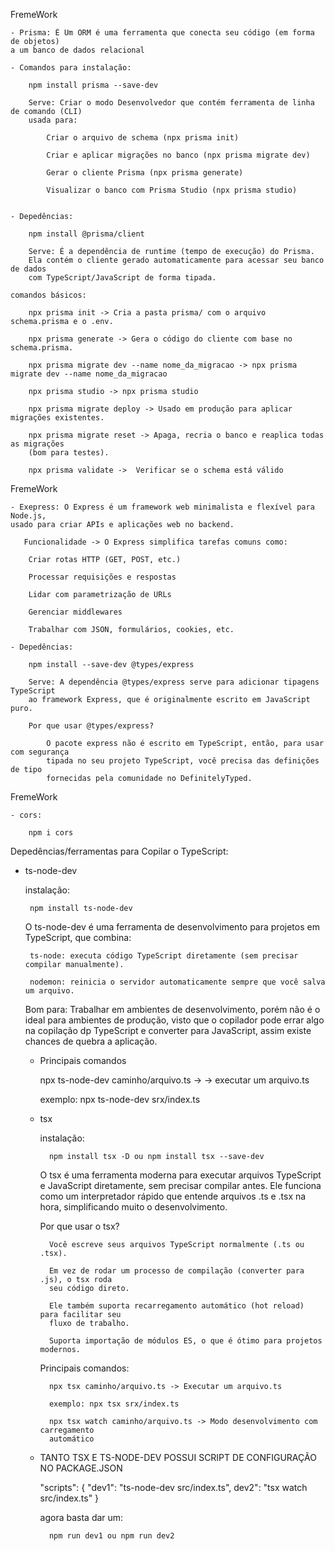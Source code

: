FremeWork

    - Prisma: É Um ORM é uma ferramenta que conecta seu código (em forma de objetos)
    a um banco de dados relacional
    
    - Comandos para instalação:
        
        npm install prisma --save-dev

        Serve: Criar o modo Desenvolvedor que contém ferramenta de linha de comando (CLI)
        usada para:

            Criar o arquivo de schema (npx prisma init)

            Criar e aplicar migrações no banco (npx prisma migrate dev)

            Gerar o cliente Prisma (npx prisma generate)

            Visualizar o banco com Prisma Studio (npx prisma studio)

    
    - Depedências:

        npm install @prisma/client

        Serve: É a dependência de runtime (tempo de execução) do Prisma. 
        Ela contém o cliente gerado automaticamente para acessar seu banco de dados
        com TypeScript/JavaScript de forma tipada.

    comandos básicos:    
        
        npx prisma init -> Cria a pasta prisma/ com o arquivo schema.prisma e o .env.

        npx prisma generate -> Gera o código do cliente com base no schema.prisma.

        npx prisma migrate dev --name nome_da_migracao -> npx prisma migrate dev --name nome_da_migracao

        npx prisma studio -> npx prisma studio

        npx prisma migrate deploy -> Usado em produção para aplicar migrações existentes.

        npx prisma migrate reset -> Apaga, recria o banco e reaplica todas as migrações 
        (bom para testes).

        npx prisma validate ->  Verificar se o schema está válido


FremeWork

    - Exepress: O Express é um framework web minimalista e flexível para Node.js,
    usado para criar APIs e aplicações web no backend.

       Funcionalidade -> O Express simplifica tarefas comuns como:

        Criar rotas HTTP (GET, POST, etc.)

        Processar requisições e respostas

        Lidar com parametrização de URLs

        Gerenciar middlewares

        Trabalhar com JSON, formulários, cookies, etc.

    - Depedências:

        npm install --save-dev @types/express

        Serve: A dependência @types/express serve para adicionar tipagens TypeScript
        ao framework Express, que é originalmente escrito em JavaScript puro.

        Por que usar @types/express?

            O pacote express não é escrito em TypeScript, então, para usar com segurança
            tipada no seu projeto TypeScript, você precisa das definições de tipo
            fornecidas pela comunidade no DefinitelyTyped.

FremeWork

    - cors: 

        npm i cors

    
Depedências/ferramentas para Copilar o TypeScript:

 - ts-node-dev

    instalação:
        
        npm install ts-node-dev

    O ts-node-dev é uma ferramenta de desenvolvimento para projetos em TypeScript,
    que combina:

        ts-node: executa código TypeScript diretamente (sem precisar compilar manualmente).

        nodemon: reinicia o servidor automaticamente sempre que você salva um arquivo.

    Bom para: Trabalhar em ambientes de desenvolvimento, porém não é o ideal para 
    ambientes de produção, visto que o copilador pode errar algo na copilação
    dp TypeScript e converter para JavaScript, assim existe chances de quebra a 
    aplicação.

    - Principais comandos

        npx ts-node-dev caminho/arquivo.ts -> -> executar um arquivo.ts

        exemplo: npx ts-node-dev srx/index.ts

    - tsx 

        instalação:

            npm install tsx -D ou npm install tsx --save-dev

        O tsx é uma ferramenta moderna para executar arquivos TypeScript e JavaScript
        diretamente, sem precisar compilar antes. Ele funciona como um interpretador
        rápido que entende arquivos .ts e .tsx na hora, simplificando muito o 
        desenvolvimento.

        Por que usar o tsx?
            
            Você escreve seus arquivos TypeScript normalmente (.ts ou .tsx).

            Em vez de rodar um processo de compilação (converter para .js), o tsx roda
            seu código direto.

            Ele também suporta recarregamento automático (hot reload) para facilitar seu
            fluxo de trabalho.

            Suporta importação de módulos ES, o que é ótimo para projetos modernos.

        Principais comandos:

            npx tsx caminho/arquivo.ts -> Executar um arquivo.ts

            exemplo: npx tsx srx/index.ts

            npx tsx watch caminho/arquivo.ts -> Modo desenvolvimento com carregamento
            automático 


    - TANTO TSX E TS-NODE-DEV POSSUI SCRIPT DE CONFIGURAÇÃO NO PACKAGE.JSON

        "scripts": {
            "dev1": "ts-node-dev src/index.ts",
                dev2": "tsx watch src/index.ts"
        }

        agora basta dar um:

            npm run dev1 ou npm run dev2
            